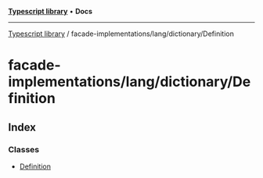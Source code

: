 [**Typescript library**](../../../../index.md) • **Docs**

***

[Typescript library](../../../../modules.md) / facade-implementations/lang/dictionary/Definition

# facade-implementations/lang/dictionary/Definition

## Index

### Classes

- [Definition](classes/Definition.md)
